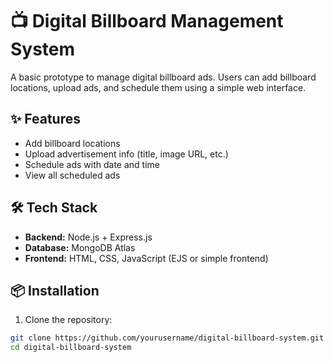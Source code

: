 # 📺 Digital Billboard Management System

A basic prototype to manage digital billboard ads. Users can add billboard locations, upload ads, and schedule them using a simple web interface.

## ✨ Features

- Add billboard locations
- Upload advertisement info (title, image URL, etc.)
- Schedule ads with date and time
- View all scheduled ads

## 🛠️ Tech Stack

- **Backend:** Node.js + Express.js
- **Database:** MongoDB Atlas
- **Frontend:** HTML, CSS, JavaScript (EJS or simple frontend)

## 📦 Installation

1. Clone the repository:
```bash
git clone https://github.com/yourusername/digital-billboard-system.git
cd digital-billboard-system
